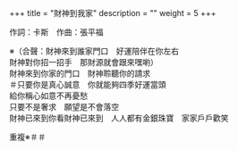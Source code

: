 +++
title = "財神到我家"
description = ""
weight = 5
+++

作詞：卡斯　作曲：張平福

※（合聲：財神來到誰家門口　好運陪伴在你左右  
財神對你招一招手　那財源就會跟來嘿喲）  
財神來到你家的門口　財神聆聽你的請求  
＃只要你是真心誠意　你就能夠四季好運當頭  
給你稱心如意不再憂愁  
只要不是奢求　願望是不會落空  
財神已來到你看財神已來到　人人都有金銀珠寶　家家戶戶歡笑  

重複※＃＃